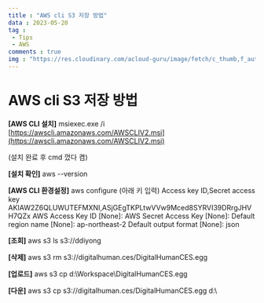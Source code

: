```yaml
---
title : "AWS cli S3 저장 방법"
data : 2023-05-20
tag : 
 - Tips
 - AWS
comments : true
img : "https://res.cloudinary.com/acloud-guru/image/fetch/c_thumb,f_auto,q_auto/https://acg-wordpress-content-production.s3.us-west-2.amazonaws.com/app/uploads/2020/06/awss3cs-3-1024x640.png"
---
```


# AWS cli S3 저장 방법

**[AWS CLI 설치]**
msiexec.exe /i [https://awscli.amazonaws.com/AWSCLIV2.msi](https://awscli.amazonaws.com/AWSCLIV2.msi)

(설치 완료 후 cmd 껐다 켬)

**[설치 확인]**
aws --version

**[AWS CLI 환경설정]**
aws configure
(아래 키 입력)
Access key ID,Secret access key
AKIAW2Z6QLUWUTEFMXNI,ASjGEgTKPLtwVVw9Mced8SYRVI39DRrgJHVH7QZx
AWS Access Key ID [None]:
AWS Secret Access Key [None]:
Default region name [None]: ap-northeast-2
Default output format [None]: json

**[조회]**
aws s3 ls s3://ddiyong

**[삭제]**
aws s3 rm s3://digitalhuman.ces/DigitalHumanCES.egg

**[업로드]**
aws s3 cp d:\Workspace\DigitalHumanCES.egg

**[다운]**
aws s3 cp s3://digitalhuman.ces/DigitalHumanCES.egg d:\